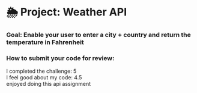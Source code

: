 # 🌦 Project: Weather API

### Goal: Enable your user to enter a city + country and return the temperature in Fahrenheit

### How to submit your code for review:

I completed the challenge: 5<br>
I feel good about my code: 4.5<br>
enjoyed doing this api assignment
